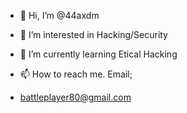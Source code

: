 - 👋 Hi, I’m @44axdm
- 👀 I’m interested in Hacking/Security
- 🌱 I’m currently learning Etical Hacking

- 📫 How to reach me. Email;
- battleplayer80@gmail.com

<!---
44axdm/44axdm is a ✨ special ✨ repository because its `README.md` (this file) appears on your GitHub profile.
You can click the Preview link to take a look at your changes.
--->
